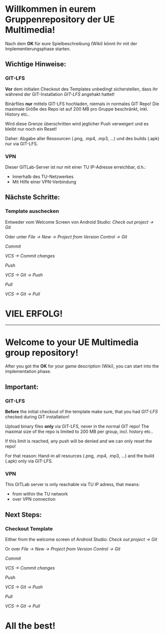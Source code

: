 # Willkommen in eurem Gruppenrepository der UE Multimedia!

Nach dem **OK** für eure Spielbeschreibung (Wiki) könnt ihr mit der Implementierungsphase starten.

## Wichtige Hinweise:

### GIT-LFS
**Vor** dem initialen Checkout des Templates unbedingt sicherstellen, dass ihr während der GIT-Installation *GIT-LFS* angehakt hattet!



Binärfiles **nur** mittels GIT-LFS hochladen, niemals in normales GIT Repo! Die maximale Größe des Repo ist auf 200 MB pro Gruppe beschränkt, inkl. History etc..

Wird diese Grenze überschritten wird jeglicher Push verweigert und es bleibt nur noch ein Reset!

Daher: Abgabe aller Ressourcen (.png, .mp4, .mp3, …) und des builds (.apk) nur via GIT-LFS.



### VPN
Dieser GITLab-Server ist nur mit einer TU IP-Adresse erreichbar, d.h.:
* Innerhalb des TU-Netzwerkes
* Mit Hilfe einer VPN-Verbindung



## Nächste Schritte:

### Template auschecken

Entweder vom Welcome Screen von Android Studio: *Check out project -> Git*

Oder unter *File -> New -> Project from Version Control -> Git*


*Commit*

*VCS -> Commit changes*


*Push*

*VCS -> Git -> Push*


*Pull*

*VCS -> Git -> Pull*



# VIEL ERFOLG!


--------------

# Welcome to your UE Multimedia group repository!

After you got the **OK** for your game description (Wiki), you can start into the implementation phase.

## Important:

### GIT-LFS
**Before** the initial checkout of the template make sure, that you had *GIT-LFS* checked during GIT installation!



Upload binary files **only** via GIT-LFS, never in the normal GIT repo! The maximal size of the repo is limited to 200 MB per group, incl. history etc..

If this limit is reached, any push will be denied and we can only reset the repo!

For that reason: Hand-in all resources (.png, .mp4, .mp3, …) and the build (.apk) only via GIT-LFS.



### VPN
This GITLab server is only reachable via TU IP adress, that means:
* from within the TU network
* over VPN connection



## Next Steps:

### Checkout Template

Either from the welcome screen of Android Studio: *Check out project -> Git*

Or over *File -> New -> Project from Version Control -> Git*


*Commit*

*VCS -> Commit changes*


*Push*

*VCS -> Git -> Push*


*Pull*

*VCS -> Git -> Pull*



# All the best!


